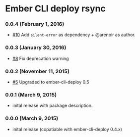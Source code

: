 # Ember CLI deploy rsync

### 0.0.4 (February 1, 2016)
- [#10](https://github.com/arenoir/ember-cli-deploy-rsync/pull/10) Add `silent-error` as dependency + @arenoir as author.

### 0.0.3 (January 30, 2016)
- [#8](https://github.com/arenoir/ember-cli-deploy-rsync/pull/8) Fix deprecation warning

### 0.0.2 (November 11, 2015)
- [#5](https://github.com/arenoir/ember-cli-deploy-rsync/pull/5) Upgraded to ember-cli-deploy 0.5

### 0.0.1 (March 9, 2015)
- inital release with package description.

### 0.0.0 (March 9, 2015)
- inital release (copatiable with ember-cli-deploy 0.4.x)
